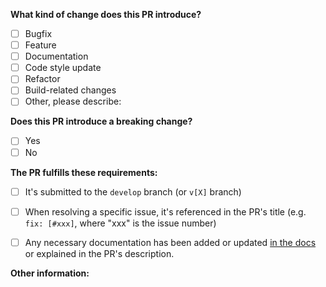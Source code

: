 <!-- PULL REQUEST TEMPLATE -->
<!-- Update "[ ]" to "[x]" to check a box (space sensitive) -->

**What kind of change does this PR introduce?** <!-- Check at least one -->

- [ ] Bugfix
- [ ] Feature
- [ ] Documentation
- [ ] Code style update
- [ ] Refactor
- [ ] Build-related changes
- [ ] Other, please describe:

**Does this PR introduce a breaking change?** <!-- Check one -->

- [ ] Yes
- [ ] No

<!-- If yes, please describe the impact and migration path for existing applications: -->

**The PR fulfills these requirements:**

- [ ] It's submitted to the `develop` branch (or `v[X]` branch)
- [ ] When resolving a specific issue, it's referenced in the PR's title (e.g. `fix: [#xxx]`, where "xxx" is the issue number)
- [ ] Any necessary documentation has been added or updated [in the docs](https://github.com/digitalfortress-tech/localstorage-slim#readme) <!-- for faster update click on "Suggest an edit on GitHub" at bottom of page --> or explained in the PR's description.


**Other information:**